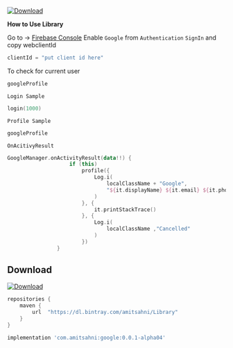[ ![Download](https://api.bintray.com/packages/amitsahni/Library/google/images/download.svg) ](https://bintray.com/amitsahni/Library/google/_latestVersion)

**How to Use Library**

Go to -> [Firebase Console](https://console.firebase.google.com/)
Enable `Google` from `Authentication` `SignIn` and copy webclientId

```kotlin
clientId = "put client id here"
```

To check for current user

```kotlin
googleProfile
```

`Login Sample`

```kotlin
login(1000)
```

`Profile Sample`

```kotlin
googleProfile
```

`OnAcitivyResult`

```kotlin
GoogleManager.onActivityResult(data!!) {
                    if (this)
                        profile({
                            Log.i(
                                localClassName + "Google",
                                "${it.displayName} ${it.email} ${it.phoneNumber}"
                            )
                        }, {
                            it.printStackTrace()
                        }, {
                            Log.i(
                                localClassName ,"Cancelled"
                            )
                        })
                }
```

Download
--------

[ ![Download](https://api.bintray.com/packages/amitsahni/Library/google/images/download.svg) ](https://bintray.com/amitsahni/Library/google/_latestVersion)


```groovy
repositories {
    maven {
        url  "https://dl.bintray.com/amitsahni/Library" 
    }
}
```

```groovy
implementation 'com.amitsahni:google:0.0.1-alpha04'
```